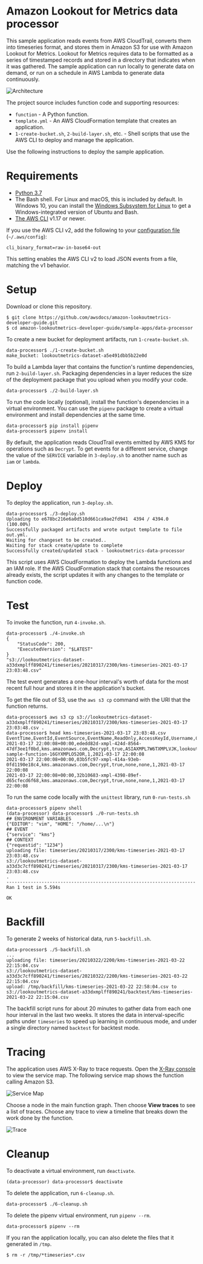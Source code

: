 # Amazon Lookout for Metrics data processor

This sample application reads events from AWS CloudTrail, converts them into timeseries format, and stores them in Amazon S3 for use with Amazon Lookout for Metrics. Lookout for Metrics requires data to be formatted as a series of timestamped records and stored in a directory that indicates when it was gathered. The sample application can run locally to generate data on demand, or run on a schedule in AWS Lambda to generate data continuously.

![Architecture](images/sample-data-processor.png)

The project source includes function code and supporting resources:

- `function` - A Python function.
- `template.yml` - An AWS CloudFormation template that creates an application.
- `1-create-bucket.sh`, `2-build-layer.sh`, etc. - Shell scripts that use the AWS CLI to deploy and manage the application.

Use the following instructions to deploy the sample application.

# Requirements
- [Python 3.7](https://www.python.org/downloads/)
- The Bash shell. For Linux and macOS, this is included by default. In Windows 10, you can install the [Windows Subsystem for Linux](https://docs.microsoft.com/en-us/windows/wsl/install-win10) to get a Windows-integrated version of Ubuntu and Bash.
- [The AWS CLI](https://docs.aws.amazon.com/cli/latest/userguide/cli-chap-install.html) v1.17 or newer.

If you use the AWS CLI v2, add the following to your [configuration file](https://docs.aws.amazon.com/cli/latest/userguide/cli-configure-files.html) (`~/.aws/config`):

```
cli_binary_format=raw-in-base64-out
```

This setting enables the AWS CLI v2 to load JSON events from a file, matching the v1 behavior.

# Setup
Download or clone this repository.

    $ git clone https://github.com/awsdocs/amazon-lookoutmetrics-developer-guide.git
    $ cd amazon-lookoutmetrics-developer-guide/sample-apps/data-processor

To create a new bucket for deployment artifacts, run `1-create-bucket.sh`.

    data-processor$ ./1-create-bucket.sh
    make_bucket: lookoutmetrics-dataset-a5e491dbb5b22e0d

To build a Lambda layer that contains the function's runtime dependencies, run `2-build-layer.sh`. Packaging dependencies in a layer reduces the size of the deployment package that you upload when you modify your code.

    data-processor$ ./2-build-layer.sh

To run the code locally (optional), install the function's dependencies in a virtual environment. You can use the `pipenv` package to create a virtual environment and install dependencies at the same time.

    data-processor$ pip install pipenv
    data-processor$ pipenv install

By default, the application reads CloudTrail events emitted by AWS KMS for operations such as `Decrypt`. To get events for a different service, change the value of the `SERVICE` variable in `3-deploy.sh` to another name such as `iam` or `lambda`.

# Deploy
To deploy the application, run `3-deploy.sh`.

    data-processor$ ./3-deploy.sh
    Uploading to e678bc216e6a0d510d661ca9ae2fd941  4394 / 4394.0  (100.00%)
    Successfully packaged artifacts and wrote output template to file out.yml.
    Waiting for changeset to be created..
    Waiting for stack create/update to complete
    Successfully created/updated stack - lookoutmetrics-data-processor

This script uses AWS CloudFormation to deploy the Lambda functions and an IAM role. If the AWS CloudFormation stack that contains the resources already exists, the script updates it with any changes to the template or function code.

# Test
To invoke the function, run `4-invoke.sh`.

    data-processor$ ./4-invoke.sh
    {
        "StatusCode": 200,
        "ExecutedVersion": "$LATEST"
    }
    "s3://lookoutmetrics-dataset-a33dxmplff890241/timeseries/20210317/2300/kms-timeseries-2021-03-17 23:03:48.csv"

The test event generates a one-hour interval's worth of data for the most recent full hour and stores it in the application's bucket.

To get the file out of S3, use the `aws s3 cp` command with the URI that the function returns.

    data-processor$ aws s3 cp s3://lookoutmetrics-dataset-a33dxmplff890241/timeseries/20210317/2300/kms-timeseries-2021-03-17 23:03:48.csv .
    data-processor$ head kms-timeseries-2021-03-17 23:03:48.csv
    EventTime,EventId,EventSource,EventName,ReadOnly,AccessKeyId,Username,Calls,Date
    2021-03-17 22:00:08+00:00,ededd82d-xmpl-424d-8564-47df3ee1f0bd,kms.amazonaws.com,Decrypt,true,ASIAXMPL7W6TXMPLVJK,lookoutmetrics-sample-function-16GYXMPLO52OR,1,2021-03-17 22:00:08
    2021-03-17 22:00:08+00:00,03b5fc97-xmpl-414a-93eb-0fd1190e18c4,kms.amazonaws.com,Decrypt,true,none,none,1,2021-03-17 22:00:08
    2021-03-17 22:00:08+00:00,32b10683-xmpl-4398-89ef-d65cfecd6f68,kms.amazonaws.com,Decrypt,true,none,none,1,2021-03-17 22:00:08

To run the same code locally with the `unittest` library, run `0-run-tests.sh`

    data-processor$ pipenv shell
    (data-processor) data-processor$ ./0-run-tests.sh
    ## ENVIRONMENT VARIABLES
    {"EDITOR": "vim", "HOME": "/home/...\n"}
    ## EVENT
    {"service": "kms"}
    ## CONTEXT
    {"requestid": "1234"}
    uploading file: timeseries/20210317/2300/kms-timeseries-2021-03-17 23:03:48.csv
    s3://lookoutmetrics-dataset-a33d3c7cff890241/timeseries/20210317/2300/kms-timeseries-2021-03-17 23:03:48.csv
    .
    ----------------------------------------------------------------------
    Ran 1 test in 5.594s

    OK

# Backfill

To generate 2 weeks of historical data, run `5-backfill.sh`.

    data-processor$ ./5-backfill.sh
    ...
    uploading file: timeseries/20210322/2200/kms-timeseries-2021-03-22 22:15:04.csv
    s3://lookoutmetrics-dataset-a33d3c7cff890241/timeseries/20210322/2200/kms-timeseries-2021-03-22 22:15:04.csv
    upload: /tmp/backfill/kms-timeseries-2021-03-22 22:58:04.csv to s3://lookoutmetrics-dataset-a33dxmplff890241/backtest/kms-timeseries-2021-03-22 22:15:04.csv

The backfill script runs for about 20 minutes to gather data from each one hour interval in the last two weeks. It stores the data in interval-specific paths under `timeseries` to speed up learning in continuous mode, and under a single directory named `backtest` for backtest mode.

# Tracing

The application uses AWS X-Ray to trace requests. Open the [X-Ray console](https://console.aws.amazon.com/xray/home#/service-map) to view the service map. The following service map shows the function calling Amazon S3.

![Service Map](images/data-processor-servicemap.png)

Choose a node in the main function graph. Then choose **View traces** to see a list of traces. Choose any trace to view a timeline that breaks down the work done by the function.

![Trace](images/data-processor-trace.png)

# Cleanup

To deactivate a virtual environment, run `deactivate`.

    (data-processor) data-processor$ deactivate

To delete the application, run `6-cleanup.sh`.

    data-processor$ ./6-cleanup.sh

To delete the pipenv virtual environment, run `pipenv --rm`.

    data-processor$ pipenv --rm

If you ran the application locally, you can also delete the files that it generated in `/tmp`.

    $ rm -r /tmp/*timeseries*.csv
